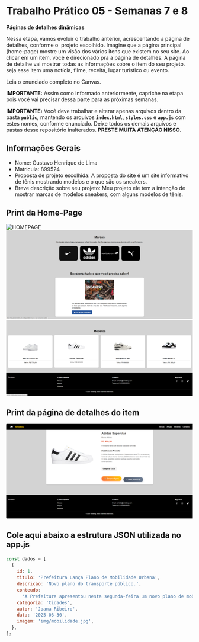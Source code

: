 # Trabalho Prático 05 - Semanas 7 e 8

**Páginas de detalhes dinâmicas**

Nessa etapa, vamos evoluir o trabalho anterior, acrescentando a página de detalhes, conforme o  projeto escolhido. Imagine que a página principal (home-page) mostre um visão dos vários itens que existem no seu site. Ao clicar em um item, você é direcionado pra a página de detalhes. A página de detalhe vai mostrar todas as informações sobre o item do seu projeto. seja esse item uma notícia, filme, receita, lugar turístico ou evento.

Leia o enunciado completo no Canvas.

**IMPORTANTE:** Assim como informado anteriormente, capriche na etapa pois você vai precisar dessa parte para as próximas semanas.

**IMPORTANTE:** Você deve trabalhar e alterar apenas arquivos dentro da pasta **`public`,** mantendo os arquivos **`index.html`**, **`styles.css`** e **`app.js`** com estes nomes, conforme enunciado. Deixe todos os demais arquivos e pastas desse repositório inalterados. **PRESTE MUITA ATENÇÃO NISSO.**

## Informações Gerais

- Nome: Gustavo Henrique de Lima
- Matricula: 899524
- Proposta de projeto escolhida: A proposta do site é um site informativo de tênis mostrando modelos e o que são os sneakers.
- Breve descrição sobre seu projeto:
  Meu projeto ele tem a intenção de mostrar marcas de modelos sneakers, com alguns modelos de tênis.

## Print da Home-Page

![HOMEPAGE](imgs_readme/iniciodaHomePage.png)
![](imgs_readme/meiodaHomePage.png)
![](imgs_readme/fimdaHomePage.png)

## Print da página de detalhes do item

![](imgs_readme/detalhes.png)

## Cole aqui abaixo a estrutura JSON utilizada no app.js

```javascript
const dados = [
  {
    id: 1,
    titulo: 'Prefeitura Lança Plano de Mobilidade Urbana',
    descricao: 'Novo plano do transporte público.',
    conteudo:
      'A Prefeitura apresentou nesta segunda-feira um novo plano de mobilidade urbana.',
    categoria: 'Cidades',
    autor: 'Joana Ribeiro',
    data: '2025-03-30',
    imagem: 'img/mobilidade.jpg',
  },
];
```

